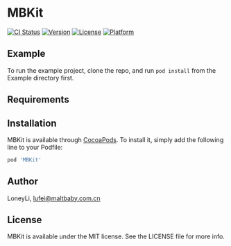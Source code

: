 # MBKit

[![CI Status](https://img.shields.io/travis/LoneyLi/MBKit.svg?style=flat)](https://travis-ci.org/LoneyLi/MBKit)
[![Version](https://img.shields.io/cocoapods/v/MBKit.svg?style=flat)](https://cocoapods.org/pods/MBKit)
[![License](https://img.shields.io/cocoapods/l/MBKit.svg?style=flat)](https://cocoapods.org/pods/MBKit)
[![Platform](https://img.shields.io/cocoapods/p/MBKit.svg?style=flat)](https://cocoapods.org/pods/MBKit)

## Example

To run the example project, clone the repo, and run `pod install` from the Example directory first.

## Requirements

## Installation

MBKit is available through [CocoaPods](https://cocoapods.org). To install
it, simply add the following line to your Podfile:

```ruby
pod 'MBKit'
```

## Author

LoneyLi, lufei@maltbaby.com.cn

## License

MBKit is available under the MIT license. See the LICENSE file for more info.

